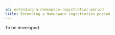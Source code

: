 ```yaml
---
id: extending-a-namespace-registration-period
title: Extending a Namespace registration period
---
```


To be developed.
